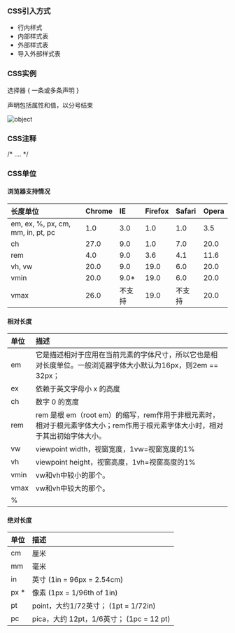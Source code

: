 ### CSS引入方式

- 行内样式
- 内部样式表
- 外部样式表
- 导入外部样式表

### CSS实例

选择器 { 一条或多条声明 }

声明包括属性和值，以分号结束

![object](D:\personal_files\md\知识整理\css\img\object.jpg)



### CSS注释

/* .... */



### CSS单位

#### 浏览器支持情况

| 长度单位                          | Chrome | IE     | Firefox | Safari | Opera |
| :-------------------------------- | :----- | :----- | :------ | :----- | :---- |
| em, ex, %, px, cm, mm, in, pt, pc | 1.0    | 3.0    | 1.0     | 1.0    | 3.5   |
| ch                                | 27.0   | 9.0    | 1.0     | 7.0    | 20.0  |
| rem                               | 4.0    | 9.0    | 3.6     | 4.1    | 11.6  |
| vh, vw                            | 20.0   | 9.0    | 19.0    | 6.0    | 20.0  |
| vmin                              | 20.0   | 9.0*   | 19.0    | 6.0    | 20.0  |
| vmax                              | 26.0   | 不支持 | 19.0    | 不支持 | 20.0  |

#### 相对长度

| 单位 | 描述                                                         |
| :--- | :----------------------------------------------------------- |
| em   | 它是描述相对于应用在当前元素的字体尺寸，所以它也是相对长度单位。一般浏览器字体大小默认为16px，则2em == 32px； |
| ex   | 依赖于英文字母小 x 的高度                                    |
| ch   | 数字 0 的宽度                                                |
| rem  | rem 是根 em（root em）的缩写，rem作用于非根元素时，相对于根元素字体大小；rem作用于根元素字体大小时，相对于其出初始字体大小。 |
| vw   | viewpoint width，视窗宽度，1vw=视窗宽度的1%                  |
| vh   | viewpoint height，视窗高度，1vh=视窗高度的1%                 |
| vmin | vw和vh中较小的那个。                                         |
| vmax | vw和vh中较大的那个。                                         |
| %    |                                                              |

#### 绝对长度

| 单位 | 描述                                     |
| :--- | :--------------------------------------- |
| cm   | 厘米                                     |
| mm   | 毫米                                     |
| in   | 英寸 (1in = 96px = 2.54cm)               |
| px * | 像素 (1px = 1/96th of 1in)               |
| pt   | point，大约1/72英寸； (1pt = 1/72in)     |
| pc   | pica，大约 12pt，1/6英寸； (1pc = 12 pt) |

